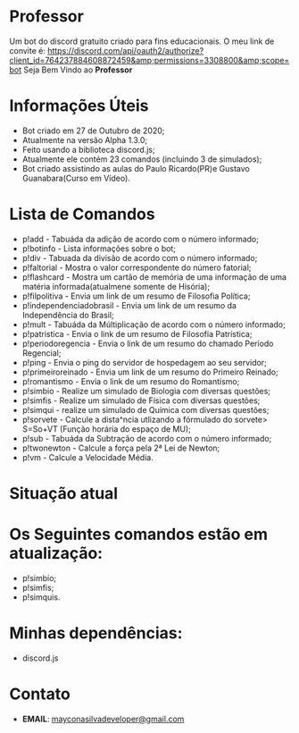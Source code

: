 # Professor
Um bot do discord gratuito criado para fins educacionais. O meu link de convite é: https://discord.com/api/oauth2/authorize?client_id=764237884608872459&amp;permissions=3308800&amp;scope=bot
Seja Bem Vindo ao  **Professor** 
# **Informações Úteis**
* Bot criado em 27 de Outubro de 2020;
* Atualmente na versão Alpha 1.3.0;
* Feito usando a biblioteca discord.js;
* Atualmente ele contém 23 comandos (incluindo 3 de simulados);
* Bot criado assistindo as aulas do Paulo Ricardo(PR)e Gustavo Guanabara(Curso em Vídeo).
# **Lista de Comandos**
* p!add - Tabuáda da adição de acordo com o número informado;
* p!botinfo - Lista informações sobre o bot;
* p!div - Tabuada da divisão de acordo com o número informado;
* p!faltorial - Mostra o valor correspondente do número fatorial;
* p!flashcard - Mostra um cartão de memória de uma informação de uma matéria informada(atualmene somente de Hisória);
* p!filpolitiva - Envia um link de um resumo de Filosofia Política;
* p!independenciadobrasil - Envia um link de um resumo da Independência do Brasil;
* p!mult - Tabuáda da Múltiplicação de acordo com o número informado;
* p!patristica - Envia o link de um resumo de Filosofia Patrística;
* p!periodoregencia - Envia o link de um resumo do chamado Período Regencial;
* p!ping - Envia o ping do servidor de hospedagem ao seu servidor;
* p!primeiroreinado - Envia um link de um resumo do Primeiro Reinado;
* p!romantismo - Envia o link de um resumo do Romantismo;
* p!simbio - Realize um simulado de Biologia com diversas questões;
* p!simfis - Realize um simulado de Física com diversas questões;
* p!simqui - realize um simulado de Química com diversas questões;
* p!sorvete - Calcule a dista^ncia utlizando a fórmulado do sorvete> S=So+VT (Função horária do espaço de MU);
* p!sub - Tabuáda da Subtração de acordo com o número informado;
* p!twonewton - Calcule a força pela 2ª Lei de Newton;
* p!vm - Calcule a Velocidade Média.

# **Situação atual**
# Os Seguintes comandos estão em atualização:
* p!simbio;
* p!simfis;
* p!simquis.
# Minhas dependências:
* discord.js
# Contato
* **EMAIL**: mayconasilvadeveloper@gmail.com
